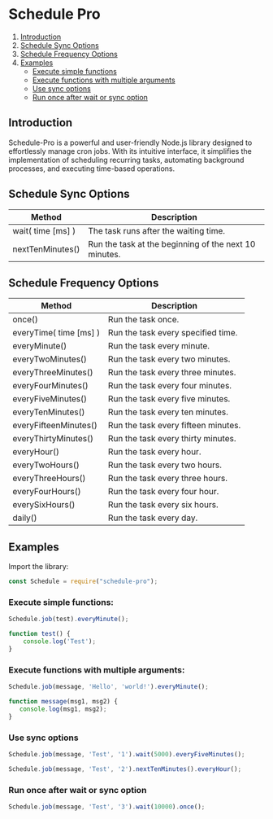 # Schedule Pro

1. [Introduction](#introduction)
2. [Schedule Sync Options](#schedule-sync-options)
3. [Schedule Frequency Options](#schedule-frequency-options)
4. [Examples](#examples)
   - [Execute simple functions](#execute-simple-functions)
   - [Execute functions with multiple arguments](#execute-functions-with-multiple-arguments)
   - [Use sync options](#use-sync-options)
   - [Run once after wait or sync option](#run-once-after-wait-or-sync-option)

## Introduction
Schedule-Pro is a powerful and user-friendly Node.js library designed to effortlessly manage cron jobs. With its intuitive interface,
it simplifies the implementation of scheduling recurring tasks, automating background processes, and executing time-based
operations.

## Schedule Sync Options

| Method            | Description                                           |
|-------------------|-------------------------------------------------------|
| wait( time [ms] ) | The task runs after the waiting time.                 |
| nextTenMinutes()  | Run the task at the beginning of the next 10 minutes. |


## Schedule Frequency Options

| Method                 | Description                         |
|------------------------|-------------------------------------|
| once()                 | Run the task once.                  |
| everyTime( time [ms] ) | Run the task every specified time.  |
| everyMinute()          | Run the task every minute.          |
| everyTwoMinutes()      | Run the task every two minutes.     |
| everyThreeMinutes()    | Run the task every three minutes.   |
| everyFourMinutes()     | Run the task every four minutes.    |
| everyFiveMinutes()     | Run the task every five minutes.    |
| everyTenMinutes()      | Run the task every ten minutes.     |
| everyFifteenMinutes()  | Run the task every fifteen minutes. |
| everyThirtyMinutes()   | Run the task every thirty minutes.  |
| everyHour()            | Run the task every hour.            |
| everyTwoHours()        | Run the task every two hours.       |
| everyThreeHours()      | Run the task every three hours.     |
| everyFourHours()       | Run the task every four hour.       |
| everySixHours()        | Run the task every six hours.       |
| daily()                | Run the task every day.             |

## Examples
Import the library:
```js
const Schedule = require("schedule-pro");
```

### Execute simple functions:
```js
Schedule.job(test).everyMinute();

function test() {
    console.log('Test');
}
```

### Execute functions with multiple arguments:
```js
Schedule.job(message, 'Hello', 'world!').everyMinute();

function message(msg1, msg2) {
   console.log(msg1, msg2);
}
```

### Use sync options
```js
Schedule.job(message, 'Test', '1').wait(5000).everyFiveMinutes();
```

```js
Schedule.job(message, 'Test', '2').nextTenMinutes().everyHour();
```
### Run once after wait or sync option
```js
Schedule.job(message, 'Test', '3').wait(10000).once();
```